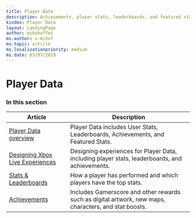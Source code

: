 ```yaml
---
title: Player Data
description: Achievements, player stats, leaderboards, and featured stats.
kindex: Player Data
layout: LandingPage
author: mikehoffms
ms.author: v-mihof
ms.topic: article
ms.localizationpriority: medium
ms.date: 03/07/2019
---
```


# Player Data


### In this section

| Article | Description |
|---------|-------------|
| [Player Data overview](live-playerdata-overview.md) | Player Data includes User Stats, Leaderboards, Achievements, and Featured Stats. |
| [Designing Xbox Live Experiences](live-designing-experiences.md) | Designing experiences for Player Data, including player stats, leaderboards, and achievements. |
| [Stats & Leaderboards](stats-leaderboards/live-stats-leaderboards-nav.md) | How a player has performed and which players have the top stats. |
| [Achievements](achievements/live-achievements-nav.md) | Includes Gamerscore and other rewards such as digital artwork, new maps, characters, and stat boosts. |
